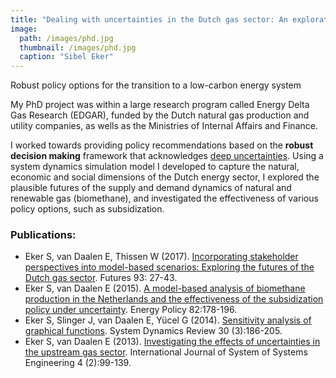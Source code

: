 ```yaml
---
title: "Dealing with uncertainties in the Dutch gas sector: An exploratory modelling and analysis approach"
image: 
  path: /images/phd.jpg
  thumbnail: /images/phd.jpg
  caption: "Sibel Eker"
---
```

Robust policy options for the transition to a low-carbon energy system


My PhD project was within a large research program called Energy Delta Gas Research (EDGAR), 
funded by the Dutch natural gas production and utility companies, as wells as the Ministries of Internal Affairs and Finance. 

I worked towards providing policy recommendations based on the **robust decision making** framework that acknowledges [deep uncertainties](https://www.deepuncertainty.org/).
Using a system dynamics simulation model I developed to capture the natural, economic and social dimensions of the Dutch energy sector, I explored the plausible futures of the supply and demand dynamics of natural and renewable gas (biomethane), and investigated the effectiveness of various policy options, such as subsidization.

### Publications:
- Eker S, van Daalen E, Thissen W (2017). [Incorporating stakeholder perspectives into model-based scenarios: Exploring the futures of the Dutch gas sector](https://doi.org/10.1016/j.futures.2017.08.002). Futures 93: 27-43.
- Eker S, van Daalen E (2015). [A model-based analysis of biomethane production in the Netherlands and the effectiveness of the subsidization policy under uncertainty](https://doi.org/10.1016/j.enpol.2015.03.019). Energy Policy 82:178-196.
- Eker S, Slinger J, van Daalen E, Yücel G (2014). [Sensitivity analysis of graphical functions](https://doi.org/10.1002/sdr.1518).  System Dynamics Review 30 (3):186-205.  
- Eker S, van Daalen E (2013). [Investigating the effects of uncertainties in the upstream gas sector](https://doi.org/10.1504/IJSSE.2013.056290]). International Journal of System of Systems Engineering 4 (2):99-139.
